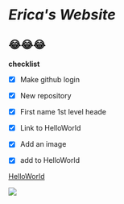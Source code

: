 # ***Erica's Website***
## 😂😂😂


**checklist**

- [x] Make github login

- [x] New repository

- [x] First name 1st level heade

- [x] Link to HelloWorld

- [x] Add an image 

- [x] add to HelloWorld

[HelloWorld](https://ericalp2024.github.io/HelloWorld/)

![](https://images.contentstack.io/v3/assets/bltacc1a01c4d280f24/blt14b490b724215e87/61c01d0d9d4a976169b7059a/hello-4439419.jpg?auto=webp&format=pjpg&quality=80&width=900&height=500&fit=crop)
